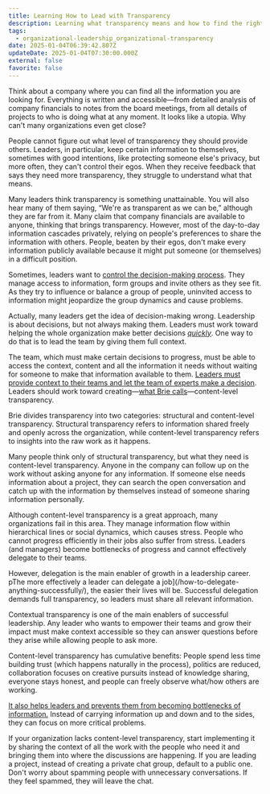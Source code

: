 ```yaml
---
title: Learning How to Lead with Transparency
description: Learning what transparency means and how to find the right level of transparency.
tags:
  - organizational-leadership_organizational-transparency
date: 2025-01-04T06:39:42.807Z
updateDate: 2025-01-04T07:30:00.000Z
external: false
favorite: false
---
```



Think about a company where you can find all the information you are looking for. Everything is written and accessible—from detailed analysis of company financials to notes from the board meetings, from all details of projects to who is doing what at any moment. It looks like a utopia. Why can't many organizations even get close?

People cannot figure out what level of transparency they should provide others. Leaders, in particular, keep certain information to themselves, sometimes with good intentions, like protecting someone else's privacy, but more often, they can't control their egos. When they receive feedback that says they need more transparency, they struggle to understand what that means.

Many leaders think transparency is something unattainable. You will also hear many of them saying, “We're as transparent as we can be,” although they are far from it. Many claim that company financials are available to anyone, thinking that brings transparency. However, most of the day-to-day information cascades privately, relying on people's preferences to share the information with others. People, beaten by their egos, don't make every information publicly available because it might put someone (or themselves) in a difficult position.

Sometimes, leaders want to [control the decision-making process](/the-decision-making-pendulum/). They manage access to information, form groups and invite others as they see fit. As they try to influence or balance a group of people, uninvited access to information might jeopardize the group dynamics and cause problems.

Actually, many leaders get the idea of decision-making wrong. Leadership is about decisions, but not always making them. Leaders must work toward helping the whole organization make better decisions *[quickly](/why-cant-this-be-done-sooner/)*. One way to do that is to lead the team by giving them full context.

The team, which must make certain decisions to progress, must be able to access the context, content and all the information it needs without waiting for someone to make that information available to them. [Leaders must provide context to their teams and let the team of experts make a decision](/the-real-difficulty-of-engineering-leadership/). Leaders should work toward creating—[what Brie calls](https://koolaidfactory.com/structural-transparency-vs-content-level-transparency/)—content-level transparency.

Brie divides transparency into two categories: structural and content-level transparency. Structural transparency refers to information shared freely and openly across the organization, while content-level transparency refers to insights into the raw work as it happens.

Many people think only of structural transparency, but what they need is content-level transparency. Anyone in the company can follow up on the work without asking anyone for any information. If someone else needs information about a project, they can search the open conversation and catch up with the information by themselves instead of someone sharing information personally.

Although content-level transparency is a great approach, many organizations fail in this area. They manage information flow within hierarchical lines or social dynamics, which causes stress. People who cannot progress efficiently in their jobs also suffer from stress. Leaders (and managers) become bottlenecks of progress and cannot effectively delegate to their teams.

However, delegation is the main enabler of growth in a leadership career. pThe more effectively a leader can delegate a job](/how-to-delegate-anything-successfully/), the easier their lives will be. Successful delegation demands full transparency, so leaders must share all relevant information.

Contextual transparency is one of the main enablers of successful leadership. Any leader who wants to empower their teams and grow their impact must make context accessible so they can answer questions before they arise while allowing people to ask more.

Content-level transparency has cumulative benefits: People spend less time building trust (which happens naturally in the process), politics are reduced, collaboration focuses on creative pursuits instead of knowledge sharing, everyone stays honest, and people can freely observe what/how others are working.

[It also helps leaders and prevents them from becoming bottlenecks of information.](/strong-ownership-culture-in-a-team/) Instead of carrying information up and down and to the sides, they can focus on more critical problems.

If your organization lacks content-level transparency, start implementing it by sharing the context of all the work with the people who need it and bringing them into where the discussions are happening. If you are leading a project, instead of creating a private chat group, default to a public one. Don't worry about spamming people with unnecessary conversations. If they feel spammed, they will leave the chat.
